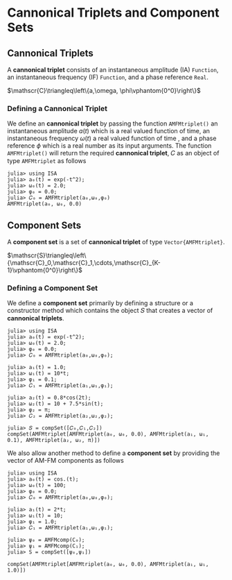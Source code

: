 # Cannonical Triplets and Component Sets

## Cannonical Triplets
A **cannonical triplet** consists of an instantaneous amplitude (IA)
`Function`, an instantaneous frequency (IF) `Function`, and
a phase reference `Real`.

$\mathscr{C}\triangleq\left\{a,\omega, \phi\vphantom{0^0}\right\}$

### Defining a Cannonical Triplet
We define an **cannonical triplet**  by passing the function `AMFMtriplet()`
an instantaneous amplitude $a(t)$ which is a real valued function of time,
an instantaneous frequency $\omega(t)$ a real valued function of time
, and a phase reference $\phi$ which is a real number as its input arguments.
The function `AMFMtriplet()` will return the required
**cannonical triplet**, 𝐶 as an object of type `AMFMtriplet` as follows

```jldoctest triplets
julia> using ISA
julia> a₀(t) = exp(-t^2);
julia> ω₀(t) = 2.0;
julia> φ₀ = 0.0;
julia> 𝐶₀ = AMFMtriplet(a₀,ω₀,φ₀)
AMFMtriplet(a₀, ω₀, 0.0)

```
## Component Sets
A **component set** is a set of **cannonical triplet** of type `Vector{AMFMtriplet}`.

$\mathscr{S}\triangleq\left\{\mathscr{C}_0,\mathscr{C}_1,\cdots,\mathscr{C}_{K-1}\vphantom{0^0}\right\}$

### Defining a Component Set
We define a **component set** primarily by defining a structure or
a constructor method which contains the object 𝑆 that creates
a vector of **cannonical triplets**.

```jldoctest triplets
julia> using ISA
julia> a₀(t) = exp(-t^2);
julia> ω₀(t) = 2.0;
julia> φ₀ = 0.0;
julia> 𝐶₀ = AMFMtriplet(a₀,ω₀,φ₀);

julia> a₁(t) = 1.0;
julia> ω₁(t) = 10*t;
julia> φ₁ = 0.1;
julia> 𝐶₁ = AMFMtriplet(a₁,ω₁,φ₁);

julia> a₂(t) = 0.8*cos(2t);
julia> ω₂(t) = 10 + 7.5*sin(t);
julia> φ₂ = π;
julia> 𝐶₂ = AMFMtriplet(a₂,ω₂,φ₂);

julia> 𝑆 = compSet([𝐶₀,𝐶₁,𝐶₂])
compSet(AMFMtriplet[AMFMtriplet(a₀, ω₀, 0.0), AMFMtriplet(a₁, ω₁, 0.1), AMFMtriplet(a₂, ω₂, π)])
```

We also allow another method to define a **component set**
by providing the vector of AM-FM components as follows

```jldoctest triplets
julia> using ISA
julia> a₀(t) = cos.(t);
julia> ω₀(t) = 100;
julia> φ₀ = 0.0;
julia> 𝐶₀ = AMFMtriplet(a₀,ω₀,φ₀);

julia> a₁(t) = 2*t;
julia> ω₁(t) = 10;
julia> φ₁ = 1.0;
julia> 𝐶₁ = AMFMtriplet(a₁,ω₁,φ₁);

julia> ψ₀ = AMFMcomp(C₀);
julia> ψ₁ = AMFMcomp(C₁);
julia> S = compSet([ψ₀,ψ₁])

compSet(AMFMtriplet[AMFMtriplet(a₀, ω₀, 0.0), AMFMtriplet(a₁, ω₁, 1.0)])
```
